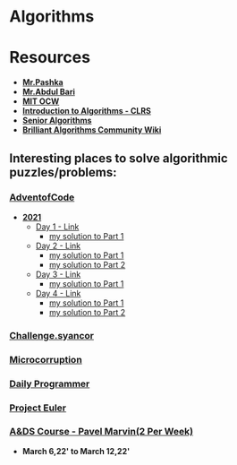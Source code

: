 # Algorithms
# Resources
+ [**Mr.Pashka**](https://www.youtube.com/watch?v=oWgLjhM-6XE&list=PLrS21S1jm43igE57Ye_edwds_iL7ZOAG4&ab_channel=PavelMavrinPavelMavrin)
+ [**Mr.Abdul Bari**](https://www.youtube.com/watch?v=0IAPZzGSbME&list=PLDN4rrl48XKpZkf03iYFl-O29szjTrs_O&ab_channel=AbdulBariAbdulBari)
+ [**MIT OCW**](https://ocw.mit.edu/courses/electrical-engineering-and-computer-science/6-006-introduction-to-algorithms-fall-2011/lecture-videos/lecture-1-algorithmic-thinking-peak-finding/)
+ **[Introduction to Algorithms - CLRS](https://www.amazon.com/Introduction-Algorithms-3rd-MIT-Press/dp/0262033844)**
+ **[Senior Algorithms](https://opendsa.cs.vt.edu/ODSA/Books/CS4104/html/index.html)**
+ **[Brilliant Algorithms Community Wiki](https://brilliant.org/computer-science/?subtopic=algorithms&chapter=sorts)**

## Interesting places to solve algorithmic puzzles/problems:
  ### [**AdventofCode**](https://adventofcode.com/)
   + [**2021**](https://adventofcode.com/2021)
     + [Day 1 - Link](https://adventofcode.com/2021/day/1)
       + [my solution to Part 1](https://github.com/SyedT1/Algorithms/blob/main/AdventOfCode/2021/1.cpp)
     + [Day 2 - Link](https://adventofcode.com/2021/day/2)
       + [my solution to Part 1](https://github.com/SyedT1/Algorithms/blob/main/AdventOfCode/2021/day2_1.cpp)
       + [my solution to Part 2](https://github.com/SyedT1/Algorithms/blob/main/AdventOfCode/2021/day2_2.cpp)
     + [Day 3 - Link](https://adventofcode.com/2021/day/3)
       + [my solution to Part 1](https://github.com/SyedT1/Algorithms/blob/main/AdventOfCode/2021/day3_1.cpp)
     + [Day 4 - Link](https://adventofcode.com/2021/day/4)
       + [my solution to Part 1](https://github.com/SyedT1/Algorithms/blob/main/AdventOfCode/2021/day4_1.cpp)
       + [my solution to Part 2](https://github.com/SyedT1/Algorithms/blob/main/AdventOfCode/2021/day%204_2.cpp)
  ### [**Challenge.syancor**](https://challenge.synacor.com/)
  ### [**Microcorruption**](https://microcorruption.com/login)
  ### [**Daily Programmer**](https://www.reddit.com/r/dailyprogrammer/)
  ### [**Project Euler**](https://projecteuler.net/)
  ### [**A&DS Course - Pavel Marvin(2 Per Week)**](https://www.youtube.com/watch?v=oWgLjhM-6XE&list=PLrS21S1jm43igE57Ye_edwds_iL7ZOAG4&index=1)
  + **March 6,22' to March 12,22'**
